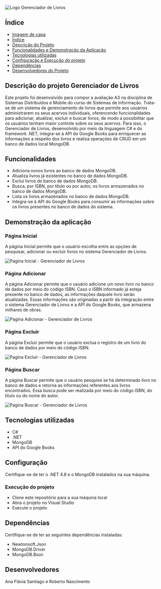 
![Logo Gerenciador de Livros](https://github.com/anafsantiago/Gerenciador-de-Livros-Projeto-SD/assets/87740921/bcf497a4-9b95-4a67-82b5-5031e47fd6fd)

## Índice
* [Imagem de capa](#Imagem)
* [Índice](#índice)
* [Descrição do Projeto](#descricao-do-projeto)
* [Funcionalidades e Demonstração da Aplicação](#funcionalidades-e-demonstracao-da-aplicacao)
* [Tecnologias utilizadas](#tecnologias-utilizadas)
* [Configuração e Execução do projeto](#configuracao-e-execucao)
* [Dependências](#dependencias)
* [Desenvolvedores do Projeto](#desenvolvedores)

## Descrição do projeto Gerenciador de Livros
Este projeto foi desenvolvido para compor a avaliação A3 na disciplina de Sistemas Distribuídos e Mobile do curso de Sistemas de Informação. Trata-se de um sistema de gerenciamento de livros que permite aos usuários administrarem os seus acervos individuais, oferencendo funcionalidades para adicionar, atualizar, excluir e buscar livros, de modo a possibilitar que os usuários tenham maior controle sobre os seus acervos. Para isso, o Gerenciador de Livros, desenvolvido por meio da linguagem C# e do framework .NET, integra-se à API do Google Books para enriquecer as informações a respeito dos livros e realiza operações de CRUD em um banco de dados local MongoDB.

## Funcionalidades
* Adiciona novos livros ao banco de dados MongoDB.
* Atualiza livros já existentes no banco de dados MongoDB.
* Exclui livros do banco de dados MongoDB.
* Busca, por ISBN, por título ou por autor, os livros armazenados no banco de dados MongoDB. 
* Lista os livros armazenados no banco de dados MongoDB.
* Integra-se à API do Google Books para consumir as informações sobre os livros presentes no banco de dados do sistema.

## Demonstração da aplicação
### Página Inicial
A página Inicial permite que o usuário escolha entre as opções de pesquisar, adicionar ou excluir livros no sistema Gerenciador de Livros.

![Pagina Inicial - Gerenciador de Livros](https://github.com/anafsantiago/Gerenciador-de-Livros-Projeto-SD/assets/87740921/5d86805a-918f-455c-ba55-bbc3634863b8)

### Página Adicionar
A página Adicionar permite que o usuário adicione um novo livro no banco de dados por meio do código ISBN. Caso o ISBN informado já esteja presente no banco de dados, as informações daquele livro serão atualizadas. Essas informações são originadas a partir da integração entre o sistema Gerenciador de Livros e a API do Google Books, que armazena milhares de obras.

![Pagina Adicionar - Gerenciador de Livros](https://github.com/anafsantiago/Gerenciador-de-Livros-Projeto-SD/assets/87740921/3f00b8a4-ce1e-442d-8e8e-952c1a93af3b)

### Página Excluir
A página Excluir permite que o usuário exclua o registro de um livro do banco de dados por meio do código ISBN.

![Pagina Excluir - Gerenciador de Livros](https://github.com/anafsantiago/Gerenciador-de-Livros-Projeto-SD/assets/87740921/c247743e-7793-4eff-9dbe-026fd0fe48a8)

### Página Buscar
A página Buscar permite que o usuário pesquise se há determinado livro no banco de dados e retorna as informações referentes aos livros encontrados. Essa busca pode ser realizada por meio do código ISBN, do título ou do nome do autor.

![Pagina Buscar - Gerenciador de Livros](https://github.com/anafsantiago/Gerenciador-de-Livros-Projeto-SD/assets/87740921/c4f5adbe-14bb-4937-a18c-e2078cc65282)

## Tecnologias utilizadas
* C#
* .NET
* MongoDB
* API do Google Books

## Configuração
Certifique-se de ter o .NET 4.8 e o MongoDB instalados na sua máquina.

### Execução do projeto
* Clone este repositório para a sua máquina local
* Abra o projeto no Visual Studio
* Execute o projeto

## Dependências
Certifique-se de ter as seguintes dependências instaladas:
* Newtonsoft.Json
* MongoDB.Driver
* MongoDB.Bson

## Desenvolvedores
Ana Flávia Santiago e Roberto Nascimento 

